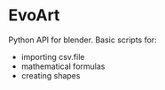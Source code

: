 # EvoArt

Python API for blender. 
Basic scripts for:
- importing csv.file
- mathematical formulas
- creating shapes

